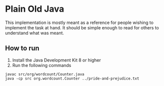 Plain Old Java
==============

This implementation is mostly meant as a reference for people wishing to
implement the task at hand.
It should be simple enough to read for others to understand what was meant.

How to run
----------

1. Install the Java Development Kit 8 or higher
1. Run the following commands
```
javac src/org/wordcount/Counter.java
java -cp src org.wordcount.Counter ../pride-and-prejudice.txt
```